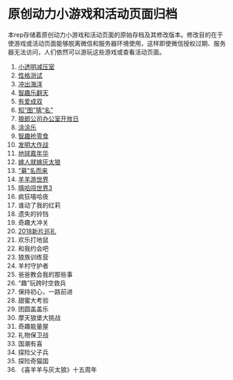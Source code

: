 # 原创动力小游戏和活动页面归档
本rep存储着原创动力小游戏和活动页面的原始存档及其修改版本。修改目的在于使游戏或活动页面能够脱离微信和服务器环境使用，这样即使微信授权过期、服务器无法访问，人们依然可以游玩这些游戏或查看活动页面。

1. [小透明减压室](docs/jyfy.md)
2. [性格测试](docs/cs.md)
3. [冲出海洋](docs/deep.md)
4. [智趣乐翻天](docs/flop.md)
5. [有爱成双](docs/bus.md)
6. [知“图”猜“名”](docs/guess.md)
7. [狼郎公司办公室开放日](docs/scene.md)
8. [涂涂乐](docs/draw.md)
9.  [智趣抢零食](docs/eat.md)
10. [发明大作战](docs/plane.md)
11. [地球嘉年华](docs/gift.md)
12. [嫁人就嫁灰太狼](docs/love.md)
13. [“募”名而来](docs/collect.md)
14. [羊羊游世界](docs/world.md)
15. [嘻哈闯世界3](docs/xiha.md)
16. 疯狂嘻哈夜
17. 谁动了我的红莉
18. 遗失的铃铛
19. 奇趣大冲关
20. [2018新片巡礼](docs/trailer.md)
21. 欢乐打地鼠
22. 和我约会吧
23. 狼族训练营
24. 羊村守护者
27. 爸爸教会我的那些事
25. “趣”玩跨时空救兵
26. 保持初心，一路前进
27. 甜蜜大考验
28. 团圆盖盖乐
29. 摩天狼堡大挑战
30. 奇趣能量屋
31. 礼物保卫战
32. 国潮有喜
33. 探险父子兵
34. 探险奇猫国
35. 《喜羊羊与灰太狼》十五周年